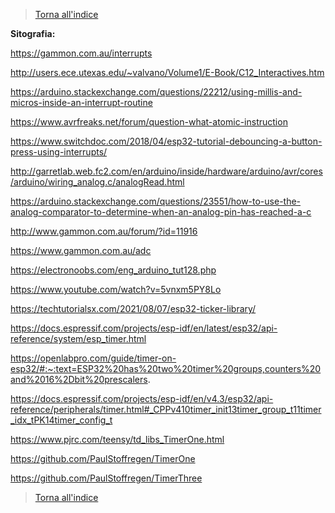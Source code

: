 >[Torna all'indice](indexinterrupts.md)

**Sitografia:**

https://gammon.com.au/interrupts

http://users.ece.utexas.edu/~valvano/Volume1/E-Book/C12_Interactives.htm

https://arduino.stackexchange.com/questions/22212/using-millis-and-micros-inside-an-interrupt-routine

https://www.avrfreaks.net/forum/question-what-atomic-instruction

https://www.switchdoc.com/2018/04/esp32-tutorial-debouncing-a-button-press-using-interrupts/

http://garretlab.web.fc2.com/en/arduino/inside/hardware/arduino/avr/cores/arduino/wiring_analog.c/analogRead.html

https://arduino.stackexchange.com/questions/23551/how-to-use-the-analog-comparator-to-determine-when-an-analog-pin-has-reached-a-c

http://www.gammon.com.au/forum/?id=11916

https://www.gammon.com.au/adc

https://electronoobs.com/eng_arduino_tut128.php

https://www.youtube.com/watch?v=5vnxm5PY8Lo

https://techtutorialsx.com/2021/08/07/esp32-ticker-library/

https://docs.espressif.com/projects/esp-idf/en/latest/esp32/api-reference/system/esp_timer.html

https://openlabpro.com/guide/timer-on-esp32/#:~:text=ESP32%20has%20two%20timer%20groups,counters%20and%2016%2Dbit%20prescalers.

https://docs.espressif.com/projects/esp-idf/en/v4.3/esp32/api-reference/peripherals/timer.html#_CPPv410timer_init13timer_group_t11timer_idx_tPK14timer_config_t

https://www.pjrc.com/teensy/td_libs_TimerOne.html

https://github.com/PaulStoffregen/TimerOne

https://github.com/PaulStoffregen/TimerThree

>[Torna all'indice](indexinterrupts.md)

